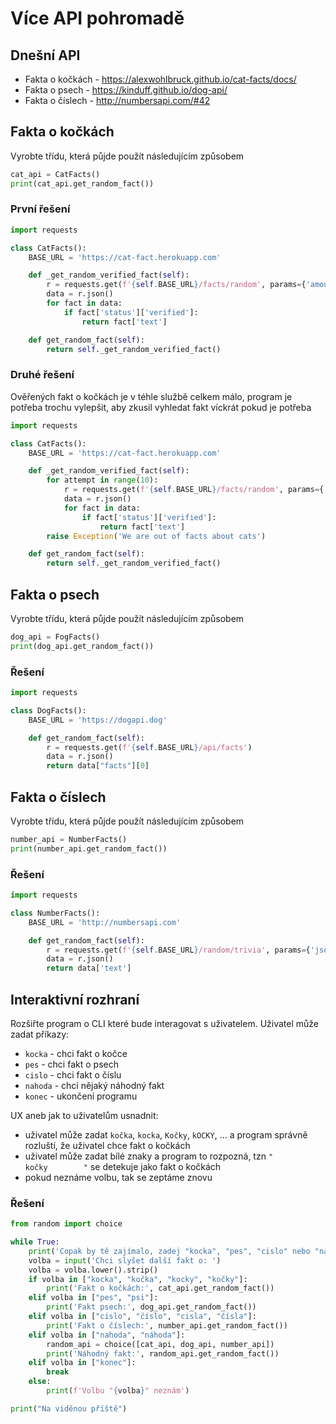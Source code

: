 
# Více API pohromadě

## Dnešní API

- Fakta o kočkách - https://alexwohlbruck.github.io/cat-facts/docs/
- Fakta o psech - https://kinduff.github.io/dog-api/
- Fakta o číslech - http://numbersapi.com/#42

## Fakta o kočkách
Vyrobte třídu, která půjde použít následujícím způsobem
```python
cat_api = CatFacts()
print(cat_api.get_random_fact())
```
### První řešení
```python
import requests

class CatFacts():
    BASE_URL = 'https://cat-fact.herokuapp.com'

    def _get_random_verified_fact(self):
        r = requests.get(f'{self.BASE_URL}/facts/random', params={'amount': 10})
        data = r.json()
        for fact in data:
            if fact['status']['verified']:
                return fact['text']

    def get_random_fact(self):
        return self._get_random_verified_fact()
```

### Druhé řešení
Ověřených fakt o kočkách je v téhle službě celkem málo, program je potřeba trochu vylepšit, aby zkusil vyhledat fakt víckrát pokud je potřeba
```python
import requests

class CatFacts():
    BASE_URL = 'https://cat-fact.herokuapp.com'

    def _get_random_verified_fact(self):
        for attempt in range(10):
            r = requests.get(f'{self.BASE_URL}/facts/random', params={'amount': 10})
            data = r.json()
            for fact in data:
                if fact['status']['verified']:
                    return fact['text']
        raise Exception('We are out of facts about cats')

    def get_random_fact(self):
        return self._get_random_verified_fact()
```

## Fakta o psech
Vyrobte třídu, která půjde použít následujícím způsobem
```python
dog_api = FogFacts()
print(dog_api.get_random_fact())
```

### Řešení
```python
import requests

class DogFacts():
    BASE_URL = 'https://dogapi.dog'

    def get_random_fact(self):
        r = requests.get(f'{self.BASE_URL}/api/facts')
        data = r.json()
        return data["facts"][0]
```

## Fakta o číslech
Vyrobte třídu, která půjde použít následujícím způsobem
```python
number_api = NumberFacts()
print(number_api.get_random_fact())
```

### Řešení
```python
import requests

class NumberFacts():
    BASE_URL = 'http://numbersapi.com'

    def get_random_fact(self):
        r = requests.get(f'{self.BASE_URL}/random/trivia', params={'json': True})
        data = r.json()
        return data['text']
```

## Interaktivní rozhraní
Rozšiřte program o CLI které bude interagovat s uživatelem. Uživatel může zadat příkazy:
* `kocka` - chci fakt o kočce
* `pes` - chci fakt o psech
* `cislo` - chci fakt o číslu
* `nahoda` - chci nějaký náhodný fakt
* `konec` - ukončení programu

UX aneb jak to uživatelům usnadnit:
* uživatel může zadat `kočka`, `kocka`, `Kočky`, `kOCKY`, ... a program správně rozluští, že uživatel chce fakt o kočkách
* uživatel může zadat bílé znaky a program to rozpozná, tzn `"                kočky        "` se detekuje jako fakt o kočkách
* pokud neznáme volbu, tak se zeptáme znovu

### Řešení

```python
from random import choice

while True:
    print('Copak by tě zajímalo, zadej "kocka", "pes", "cislo" nebo "nahoda" prřípadně "konec"')
    volba = input('Chci slyšet další fakt o: ')
    volba = volba.lower().strip()
    if volba in ["kocka", "kočka", "kocky", "kočky"]:
        print('Fakt o kočkách:', cat_api.get_random_fact())
    elif volba in ["pes", "psi"]:
        print('Fakt psech:', dog_api.get_random_fact())
    elif volba in ["cislo", "číslo", "cisla", "čísla"]:
        print('Fakt o číslech:', number_api.get_random_fact())
    elif volba in ["nahoda", "náhoda"]:
        random_api = choice([cat_api, dog_api, number_api])
        print('Náhodný fakt:', random_api.get_random_fact())
    elif volba in ["konec"]:
        break
    else:
        print(f'Volbu "{volba}" neznám')

print("Na viděnou příště")
```
